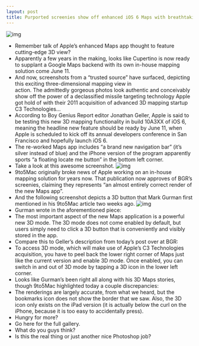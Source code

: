 ```yaml
---
layout: post
title: Purported screenies show off enhanced iOS 6 Maps with breathtaking 3D view
---
```

![img](http://media.idownloadblog.com/wp-content/uploads/2012/05/Apple-Maps-3D-View-BGR-teaser.jpg)
* Remember talk of Apple’s enhanced Maps app thought to feature cutting-edge 3D view?
* Apparently a few years in the making, looks like Cupertino is now ready to supplant a Google Maps backend with its own in-house mapping solution come June 11.
* And now, screenshots from a “trusted source” have surfaced, depicting this exciting three-dimensional mapping view in action. The admittedly gorgeous photos look authentic and conceivably show off the power of a declassified missile targeting technology Apple got hold of with their 2011 acquisition of advanced 3D mapping startup C3 Technologies…
* According to Boy Genius Report editor Jonathan Geller, Apple is said to be testing this new 3D mapping functionality in build 10A3XX of iOS 6, meaning the headline new feature should be ready by June 11, when Apple is scheduled to kick off its annual developers conference in San Francisco and hopefully launch iOS 6.
* The re-worked Maps app includes “a brand new navigation bar” (it’s silver instead of blue) and the iPhone version of the program apparently sports “a floating locate me button” in the bottom left corner.
* Take a look at this awesome screenshot.
![img](http://media.idownloadblog.com/wp-content/uploads/2012/05/Apple-Maps-3D-View-BGR-screenshot-001.jpg)
* 9to5Mac originally broke news of Apple working on an in-house mapping solution for years now. That publication now approves of BGR’s screenies, claiming they represents “an almost entirely correct render of the new Maps app”.
* And the following screenshot depicts a 3D button that Mark Gurman first mentioned in his 9to5Mac article two weeks ago.
![img](http://media.idownloadblog.com/wp-content/uploads/2012/05/Apple-Maps-3D-View-BGR-screenshot-002.jpg)
* Gurman wrote in the aforementioned piece:
* The most important aspect of the new Maps application is a powerful new 3D mode. The 3D mode does not come enabled by default, but users simply need to click a 3D button that is conveniently and visibly stored in the app.
* Compare this to Geller’s description from today’s post over at BGR:
* To access 3D mode, which will make use of Apple’s C3 Technologies acquisition, you have to peel back the lower right corner of Maps just like the current version and enable 3D mode. Once enabled, you can switch in and out of 3D mode by tapping a 3D icon in the lower left corner.
* Looks like Gurman’s been right all along with his 3D Maps stories, though 9to5Mac highlighted today a couple discrepancies:
* The renderings are largely accurate, from what we heard, but the bookmarks icon does not show the border that we saw. Also, the 3D icon only exists on the iPad version (it is actually below the curl on the iPhone, because it is too easy to accidentally press).
* Hungry for more?
* Go here for the full gallery.
* What do you guys think?
* Is this the real thing or just another nice Photoshop job?

